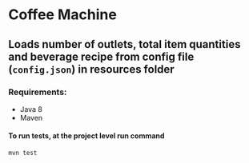 # Coffee Machine

## Loads number of outlets, total item quantities and beverage recipe from config file (`config.json`) in resources folder

### Requirements:
- Java 8
- Maven

#### To run tests, at the project level run command
```mvn test```
 